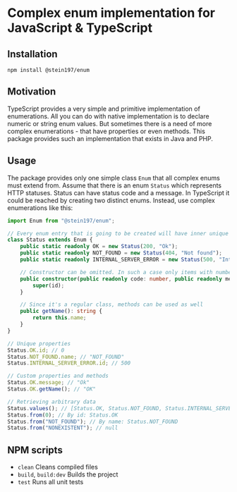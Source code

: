 # Complex enum implementation for JavaScript & TypeScript

## Installation
```
npm install @stein197/enum
```

## Motivation
TypeScript provides a very simple and primitive implementation of enumerations. All you can do with native implementation is to declare numeric or string enum values. But sometimes there is a need of more complex enumerations - that have properties or even methods. This package provides such an implementation that exists in Java and PHP.

## Usage
The package provides only one simple class `Enum` that all complex enums must extend from. Assume that there is an enum `Status` which represents HTTP statuses. Status can have status code and a message. In TypeScript it could be reached by creating two distinct enums. Instead, use complex enumerations like this:
```ts
import Enum from "@stein197/enum";

// Every enum entry that is going to be created will have inner unique numeric id and name properties
class Status extends Enum {
	public static readonly OK = new Status(200, "Ok");
	public static readonly NOT_FOUND = new Status(404, "Not found");
	public static readonly INTERNAL_SERVER_ERROR = new Status(500, "Internal server error", 500); // Manually set entry id

	// Constructor can be omitted. In such a case only items with numberic ids will be created
	public constructor(public readonly code: number, public readonly message: string, id?: number) {
		super(id);
	}

	// Since it's a regular class, methods can be used as well
	public getName(): string {
		return this.name;
	}
}

// Unique properties
Status.OK.id; // 0
Status.NOT_FOUND.name; // "NOT_FOUND"
Status.INTERNAL_SERVER_ERROR.id; // 500

// Custom properties and methods
Status.OK.message; // "Ok"
Status.OK.getName(); // "OK"

// Retrieving arbitrary data
Status.values(); // [Status.OK, Status.NOT_FOUND, Status.INTERNAL_SERVER_ERROR]
Status.from(0); // By id: Status.OK
Status.from("NOT_FOUND"); // By name: Status.NOT_FOUND
Status.from("NONEXISTENT"); // null
```

## NPM scripts
 - `clean` Cleans compiled files
 - `build`, `build:dev` Builds the project
 - `test` Runs all unit tests
